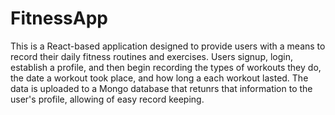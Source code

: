 # FitnessApp

This is a React-based application designed to provide users with a means to record their daily fitness routines and exercises.  Users signup, login, establish a profile, and then begin recording the types of workouts they do, the date a workout took place, and how long a each workout lasted.  The data is uploaded to a Mongo database that retunrs that information to the user's profile, allowing of easy record keeping.